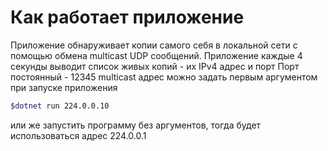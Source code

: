 # Как работает приложение
Приложение обнаруживает копии самого себя в локальной сети с помощью обмена multicast UDP сообщений.
Приложение каждые 4 секунды выводит список живых копий - их IPv4 адрес и порт
Порт постоянный - 12345
multicast адрес можно задать первым аргументом при запуске приложения
```bash
$dotnet run 224.0.0.10
```
или же запустить программу без аргументов, тогда будет использоваться адрес 224.0.0.1
